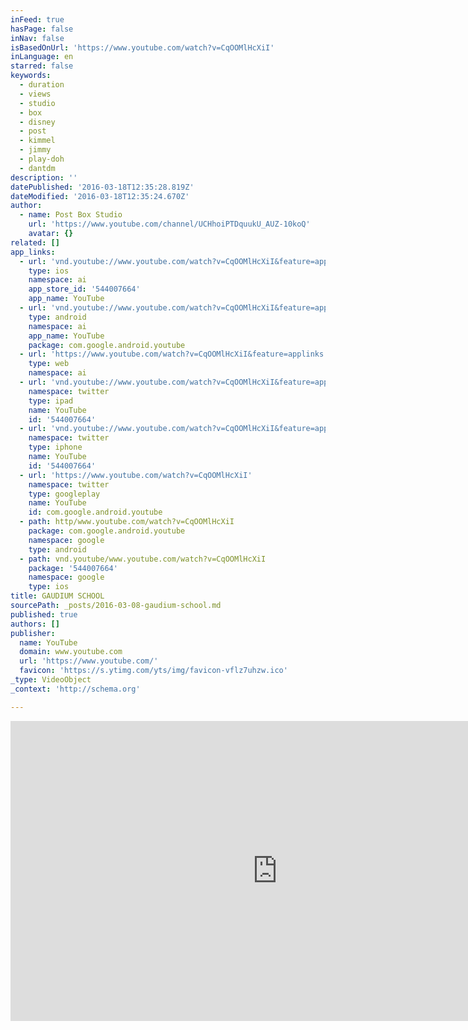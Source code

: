 ```yaml
---
inFeed: true
hasPage: false
inNav: false
isBasedOnUrl: 'https://www.youtube.com/watch?v=CqOOMlHcXiI'
inLanguage: en
starred: false
keywords:
  - duration
  - views
  - studio
  - box
  - disney
  - post
  - kimmel
  - jimmy
  - play-doh
  - dantdm
description: ''
datePublished: '2016-03-18T12:35:28.819Z'
dateModified: '2016-03-18T12:35:24.670Z'
author:
  - name: Post Box Studio
    url: 'https://www.youtube.com/channel/UCHhoiPTDquukU_AUZ-10koQ'
    avatar: {}
related: []
app_links:
  - url: 'vnd.youtube://www.youtube.com/watch?v=CqOOMlHcXiI&feature=applinks'
    type: ios
    namespace: ai
    app_store_id: '544007664'
    app_name: YouTube
  - url: 'vnd.youtube://www.youtube.com/watch?v=CqOOMlHcXiI&feature=applinks'
    type: android
    namespace: ai
    app_name: YouTube
    package: com.google.android.youtube
  - url: 'https://www.youtube.com/watch?v=CqOOMlHcXiI&feature=applinks'
    type: web
    namespace: ai
  - url: 'vnd.youtube://www.youtube.com/watch?v=CqOOMlHcXiI&feature=applinks'
    namespace: twitter
    type: ipad
    name: YouTube
    id: '544007664'
  - url: 'vnd.youtube://www.youtube.com/watch?v=CqOOMlHcXiI&feature=applinks'
    namespace: twitter
    type: iphone
    name: YouTube
    id: '544007664'
  - url: 'https://www.youtube.com/watch?v=CqOOMlHcXiI'
    namespace: twitter
    type: googleplay
    name: YouTube
    id: com.google.android.youtube
  - path: http/www.youtube.com/watch?v=CqOOMlHcXiI
    package: com.google.android.youtube
    namespace: google
    type: android
  - path: vnd.youtube/www.youtube.com/watch?v=CqOOMlHcXiI
    package: '544007664'
    namespace: google
    type: ios
title: GAUDIUM SCHOOL
sourcePath: _posts/2016-03-08-gaudium-school.md
published: true
authors: []
publisher:
  name: YouTube
  domain: www.youtube.com
  url: 'https://www.youtube.com/'
  favicon: 'https://s.ytimg.com/yts/img/favicon-vflz7uhzw.ico'
_type: VideoObject
_context: 'http://schema.org'

---
```

<iframe src="https://cdn.embedly.com/widgets/media.html?src=https%3A%2F%2Fwww.youtube.com%2Fembed%2FCqOOMlHcXiI%3Ffeature%3Doembed&amp;url=https%3A%2F%2Fwww.youtube.com%2Fwatch%3Fv%3DCqOOMlHcXiI&amp;image=https%3A%2F%2Fi.ytimg.com%2Fvi%2FCqOOMlHcXiI%2Fhqdefault.jpg&amp;key=b7d04c9b404c499eba89ee7072e1c4f7&amp;type=text%2Fhtml&amp;schema=youtube" width="854" height="480" scrolling="no" frameborder="0" allowfullscreen="allowfullscreen" style=""></iframe>
